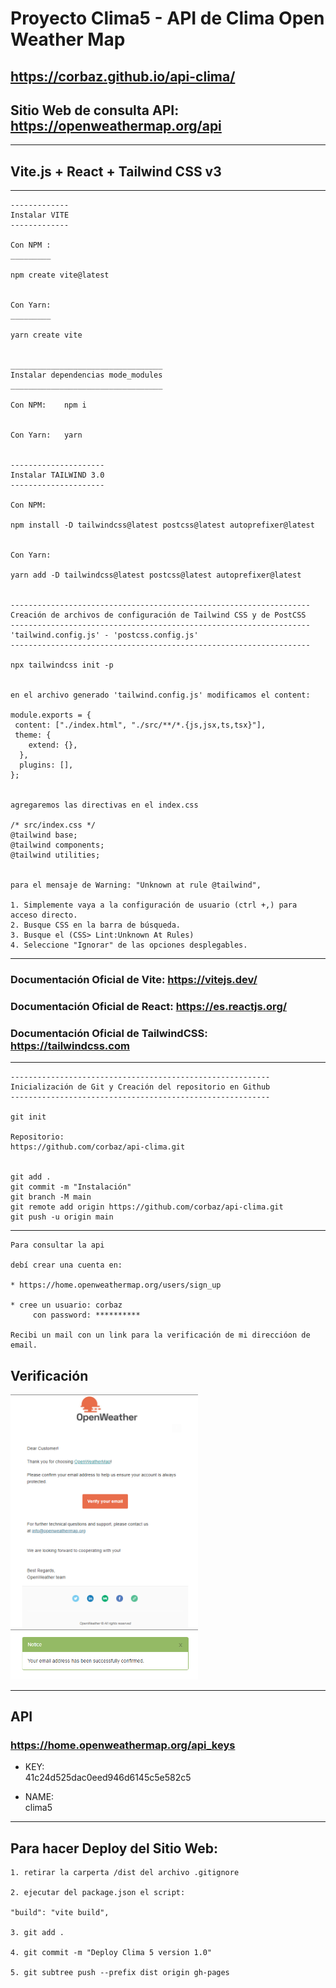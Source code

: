 # Proyecto Clima5 - API de Clima Open Weather Map

## https://corbaz.github.io/api-clima/

## Sitio Web de consulta API: https://openweathermap.org/api

---

## Vite.js + React + Tailwind CSS v3

---

```
-------------
Instalar VITE
-------------

Con NPM :
_________

npm create vite@latest


Con Yarn:
_________

yarn create vite


__________________________________
Instalar dependencias mode_modules
__________________________________

Con NPM:    npm i


Con Yarn:   yarn


---------------------
Instalar TAILWIND 3.0
---------------------

Con NPM:

npm install -D tailwindcss@latest postcss@latest autoprefixer@latest


Con Yarn:

yarn add -D tailwindcss@latest postcss@latest autoprefixer@latest


-------------------------------------------------------------------
Creación de archivos de configuración de Tailwind CSS y de PostCSS
-------------------------------------------------------------------
'tailwind.config.js' - 'postcss.config.js'
-------------------------------------------------------------------

npx tailwindcss init -p


en el archivo generado 'tailwind.config.js' modificamos el content:

module.exports = {
 content: ["./index.html", "./src/**/*.{js,jsx,ts,tsx}"],
 theme: {
    extend: {},
  },
  plugins: [],
};


agregaremos las directivas en el index.css

/* src/index.css */
@tailwind base;
@tailwind components;
@tailwind utilities;


para el mensaje de Warning: "Unknown at rule @tailwind",

1. Simplemente vaya a la configuración de usuario (ctrl +,) para acceso directo.
2. Busque CSS en la barra de búsqueda.
3. Busque el (CSS> Lint:Unknown At Rules)
4. Seleccione "Ignorar" de las opciones desplegables.

```

---

### Documentación Oficial de Vite: https://vitejs.dev/

### Documentación Oficial de React: https://es.reactjs.org/

### Documentación Oficial de TailwindCSS: https://tailwindcss.com

---

```
----------------------------------------------------------
Inicialización de Git y Creación del repositorio en Github
----------------------------------------------------------

git init

Repositorio:
https://github.com/corbaz/api-clima.git


git add .
git commit -m "Instalación"
git branch -M main
git remote add origin https://github.com/corbaz/api-clima.git
git push -u origin main

```

---

```
Para consultar la api

debí crear una cuenta en:

* https://home.openweathermap.org/users/sign_up

* cree un usuario: corbaz
     con password: **********

Recibi un mail con un link para la verificación de mi direccióon de email.
```

## Verificación

<img src="./assets/email.png" alt="email" width="300px"/>

<img src="./assets/verify.png" alt="verify" width="300px"/>

---

## API

### https://home.openweathermap.org/api_keys

- KEY:  
  41c24d525dac0eed946d6145c5e582c5

- NAME:  
  clima5

---

## Para hacer Deploy del Sitio Web:

```
1. retirar la carperta /dist del archivo .gitignore

2. ejecutar del package.json el script:

"build": "vite build",

3. git add .

4. git commit -m "Deploy Clima 5 version 1.0"

5. git subtree push --prefix dist origin gh-pages
```
